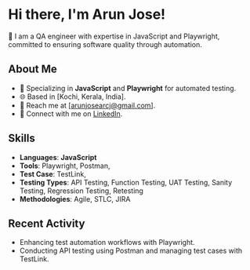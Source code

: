 # Hi there, I'm Arun Jose!
👋 I am a QA engineer with expertise in JavaScript and Playwright, committed to ensuring software quality through automation.

## About Me
- 🎯 Specializing in **JavaScript** and **Playwright** for automated testing.
- 🌐 Based in [Kochi, Kerala, India].
- 📧 Reach me at [arunjosearcj@gmail.com].
- 🔗 Connect with me on [LinkedIn](https://in.linkedin.com/in/arun-jose-qa-engineer).

## Skills
- **Languages**: **JavaScript**
- **Tools**: Playwright, Postman,
- **Test Case**: TestLink,
- **Testing Types**: API Testing, Function Testing, UAT Testing, Sanity Testing, Regression Testing, Retesting
- **Methodologies**: Agile, STLC, JIRA

## Recent Activity
- Enhancing test automation workflows with Playwright.
- Conducting API testing using Postman and managing test cases with TestLink.
